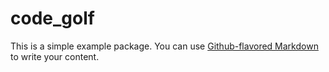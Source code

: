 # code_golf
 

This is a simple example package. You can use
[Github-flavored Markdown](https://guides.github.com/features/mastering-markdown/)
to write your content.